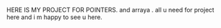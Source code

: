 HERE IS MY PROJECT FOR POINTERS. and arraya .
all u need for project here and i m happy to see u here.
